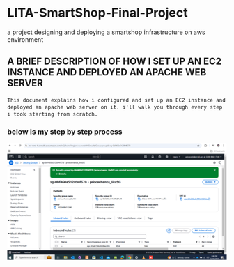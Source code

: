 # LITA-SmartShop-Final-Project
 a project designing and deploying a smartshop infrastructure on aws environment

 ## A BRIEF DESCRIPTION OF HOW I SET UP AN EC2 INSTANCE AND DEPLOYED AN APACHE WEB SERVER
    This document explains how i configured and set up an EC2 instance and deployed an apache web server on it. i'll walk you through every step i took starting from scratch.

### below is my step by step process
![alt text](<Screenshot (47).png>)
